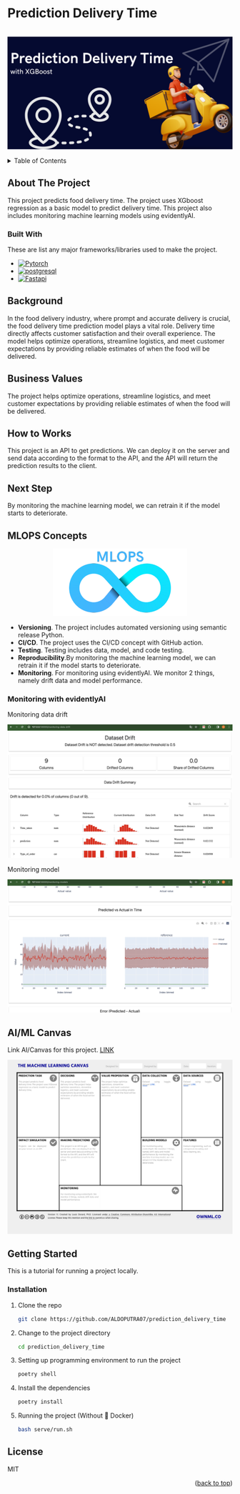 # Prediction Delivery Time

<br />
<div align="center">
  <a href="">
    <img src="static/Prediction Delivery Time.png">
  </a>
</div>

<p></p>

<!-- TABLE OF CONTENTS -->
<details>
  <p>
  <summary>Table of Contents</summary>
  <ol>
    <li>
      <a href="#about-the-project">About The Project</a>
      <ul>
        <li><a href="#built-with">Built With</a></li>
      </ul>
    </li>
    <li><a href="#background">Background</a></li>
    <li><a href="#business-values">Business Values</a></li>
    <li><a href="#how-to-works">How to Works</a></li>
    <li><a href="#next-step">Next Step</a></li>
    <li>
      <a href="#mlops-concepts">MLOPS Concepts</a>
      <ul>
        <li><a href="#monitoring-with-evidentlyai">Monitoring with evidentlyAI</a></li>
      </ul>
    </li>
    <li><a href="#aiml-canvas">AI/ML Canvas</a></li>
    <li>
      <a href="#getting-started">Getting Started</a>
      <ul>
        <li><a href="#installation">Installation</a></li>
      </ul>
    </li>
    <li><a href="#license">License</a></li>
  </ol>
  </p>
</details>


<p></p>

<!-- ABOUT THE PROJECT -->
## About The Project

This project predicts food delivery time. The project uses XGboost regression as a basic model to predict delivery time. This project also includes monitoring machine learning models using evidentlyAI.


### Built With

These are list any major frameworks/libraries used to make the project.

* [![Pytorch][Pytorch]][Pytorch-url]
* [![postgresql][postgresql]][postgresql-url]
* [![Fastapi][Fastapi]][Fastapi-url]

## Background

In the food delivery industry, where prompt and accurate delivery is crucial, the food delivery time prediction model plays a vital role. Delivery time directly affects customer satisfaction and their overall experience. The model helps optimize operations, streamline logistics, and meet customer expectations by providing reliable estimates of when the food will be delivered.

## Business Values
The project helps optimize operations, streamline logistics, and meet customer expectations by providing reliable estimates of when the food will be delivered.

## How to Works
This project is an API to get predictions. We can deploy it on the server and send data according to the format to the API, and the API will return the prediction results to the client.

## Next Step 
By monitoring the machine learning model, we can retrain it if the model starts to deteriorate.

## MLOPS Concepts
<p align="center">
  <img src = "static/MLOPS.png">
</p>

- **Versioning**. The project includes automated versioning using semantic release Python.
- **CI/CD**. The project uses the CI/CD concept with GitHub action.
- **Testing**. Testing includes data, model, and code testing.
- **Reproducibility**.By monitoring the machine learning model, we can retrain it if the model starts to deteriorate.
- **Monitoring**. For monitoring using evidentlyAI. We monitor 2 things, namely drift data and model performance.

### Monitoring with evidentlyAI
Monitoring data drift
<p align="center">
  <img src = "static/monitoring-data-drift.jpg">
</p>

Monitoring model
<p align="center">
  <img src = "static/monitoring-model.jpg">
</p>


## AI/ML Canvas
Link AI/Canvas for this project. [LINK](https://github.com/ALDOPUTRA07/automated_forecasting/blob/main/static/AI_ML%20Canvas%20Prediction%20Delivery%20Time.pdf)
<p align="center">
  <img src = "static/AI_ML Canvas Prediction Delivery Time.png">
</p>


<!-- GETTING STARTED -->
## Getting Started
This is a tutorial for running a project locally.

### Installation

1. Clone the repo
   ```sh
   git clone https://github.com/ALDOPUTRA07/prediction_delivery_time
   ```
2. Change to the project directory
   ```sh
   cd prediction_delivery_time
   ```
3. Setting up programming environment to run the project
   ```sh
   poetry shell
   ```
4. Install the dependencies
   ```sh
   poetry install
   ```
5. Running the project (Without 🐳 Docker)
   ```sh
   bash serve/run.sh
   ```

## License
MIT

<p align="right">(<a href="#automed-forecasting">back to top</a>)</p>


<!-- MARKDOWN LINKS & IMAGES -->
<!-- https://www.markdownguide.org/basic-syntax/#reference-style-links -->
[Pytorch]: https://img.shields.io/badge/PyTorch-EE4C2C?style=for-the-badge&logo=pytorch&logoColor=white
[Pytorch-url]: https://pytorch.org/
[postgresql]: https://img.shields.io/badge/PostgreSQL-316192?style=for-the-badge&logo=postgresql&logoColor=white
[postgresql-url]: https://www.postgresql.org/
[Fastapi]: https://img.shields.io/badge/fastapi-109989?style=for-the-badge&logo=FASTAPI&logoColor=white
[Fastapi-url]: https://fastapi.tiangolo.com/